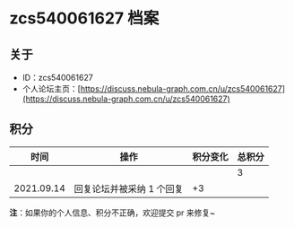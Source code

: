 # zcs540061627 档案

## 关于

- ID：zcs540061627
- 个人论坛主页：[https://discuss.nebula-graph.com.cn/u/zcs540061627](https://discuss.nebula-graph.com.cn/u/zcs540061627)

## 积分

| 时间 | 操作 | 积分变化 | 总积分  |
| --- | --- | --- | --- |
|  |  |  | 3 |
| 2021.09.14 | 回复论坛并被采纳 1 个回复 | +3 |  |

**注**：如果你的个人信息、积分不正确，欢迎提交 pr 来修复~